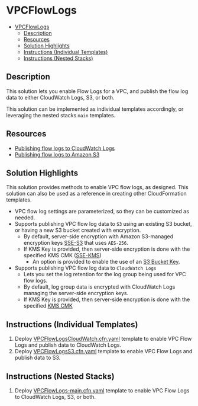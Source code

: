 # VPCFlowLogs

- [VPCFlowLogs](#vpcflowlogs)
  - [Description](#description)
  - [Resources](#resources)
  - [Solution Highlights](#solution-highlights)
  - [Instructions (Individual Templates)](#instructions-individual-templates)
  - [Instructions (Nested Stacks)](#instructions-nested-stacks)

## Description

This solution lets you enable Flow Logs for a VPC, and publish the flow log data to either CloudWatch Logs, S3, or both.

This solution can be implemented as individual templates accordingly, or leveraging the nested stacks `main` templates.

## Resources

- [Publishing flow logs to CloudWatch Logs](https://docs.aws.amazon.com/vpc/latest/userguide/flow-logs-cwl.html)
- [Publishing flow logs to Amazon S3](https://docs.aws.amazon.com/vpc/latest/userguide/flow-logs-s3.html)

## Solution Highlights

This solution provides methods to enable VPC flow logs, as designed. This solution can also be used as a reference in creating other CloudFormation
templates.

- VPC flow log settings are parameterized, so they can be customized as needed.
- Supports publishing VPC flow log data to `S3` using an existing S3 bucket, or having a new S3 bucket created with encryption.
  - By default, server-side encryption with Amazon S3-managed encryption keys
    [SSE-S3](https://docs.aws.amazon.com/AmazonS3/latest/dev/UsingServerSideEncryption.html) that uses `AES-256`.
  - If KMS Key is provided, then server-side encryption is done with the specified KMS CMK
    ([SSE-KMS](https://docs.aws.amazon.com/AmazonS3/latest/dev/UsingKMSEncryption.html))
    - An option is provided to enable the use of an [S3 Bucket Key](https://docs.aws.amazon.com/AmazonS3/latest/user-guide/enable-bucket-key.html).
- Supports publishing VPC flow log data to `CloudWatch Logs`
  - Lets you set the log retention for the log group being used for VPC flow logs.
  - By default, log group data is encrypted with CloudWatch Logs managing the server-side encryption keys.
  - If KMS Key is provided, then server-side encryption is done with the specified
    [KMS CMK](https://docs.aws.amazon.com/AmazonCloudWatch/latest/logs/encrypt-log-data-kms.html)

## Instructions (Individual Templates)

1. Deploy [VPCFlowLogsCloudWatch.cfn.yaml](templates/VPCFlowLogsCloudWatch.cfn.yaml) template to enable VPC Flow Logs and publish data to CloudWatch
   Logs.
2. Deploy [VPCFlowLogsS3.cfn.yaml](templates/VPCFlowLogsS3.cfn.yaml) template to enable VPC Flow Logs and publish data to S3.

## Instructions (Nested Stacks)

1. Deploy [VPCFlowLogs-main.cfn.yaml](templates/VPCFlowLogs-main.cfn.yaml) template to enable VPC Flow Logs to CloudWatch Logs, S3, or both.
